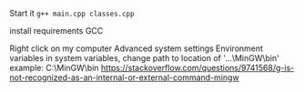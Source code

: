 Start it
`g++ main.cpp classes.cpp`


install requirements
GCC

Right click on my computer
Advanced system settings
Environment variables
in system variables, change path to location of '...\MinGW\bin'
example: C:\MinGW\bin
https://stackoverflow.com/questions/9741568/g-is-not-recognized-as-an-internal-or-external-command-mingw